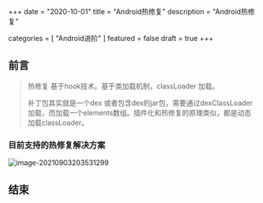 +++
date = "2020-10-01"
title = "Android热修复"
description = "Android热修复"

categories = [
    "Android进阶"
]
featured = false
draft = true 
+++
## 前言
> 热修复 基于hook技术。基于类加载机制，classLoader 加载。
>
> 补丁包其实就是一个dex 或者包含dex的jar包，需要通过dexClassLoader加载，而加载一个elements数组。插件化和热修复的原理类似，都是动态加载classLoader。
>
> 
### 目前支持的热修复解决方案

![image-20210903203531299](https://gitee.com/lalalaxiaowifi/pictures/raw/master/image/image-20210903203531299.png)

## 结束


